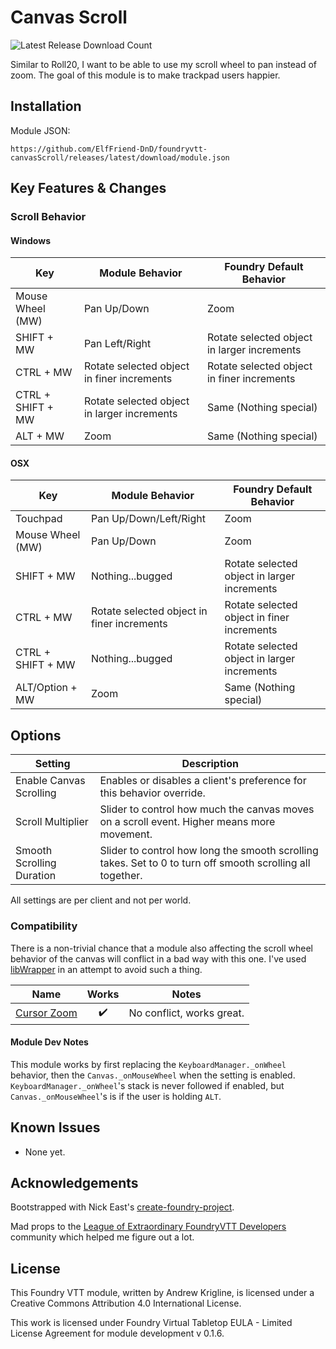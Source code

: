 # Canvas Scroll

![Latest Release Download Count](https://img.shields.io/badge/dynamic/json?label=Downloads&query=assets%5B1%5D.download_count&url=https%3A%2F%2Fapi.github.com%2Frepos%2FElfFriend-DnD%2Ffoundryvtt-canvasScroll%2Freleases%2Flatest)

Similar to Roll20, I want to be able to use my scroll wheel to pan instead of zoom. The goal of this module is to make trackpad users happier.

## Installation

Module JSON:
```
https://github.com/ElfFriend-DnD/foundryvtt-canvasScroll/releases/latest/download/module.json
```

## Key Features & Changes

### Scroll Behavior

#### Windows
| **Key**           | Module Behavior                             | Foundry Default Behavior                    |
| ----------------- | ------------------------------------------- | ------------------------------------------- |
| Mouse Wheel (MW)  | Pan Up/Down                                 | Zoom                                        |
| SHIFT + MW        | Pan Left/Right                              | Rotate selected object in larger increments |
| CTRL + MW         | Rotate selected object in finer increments  | Rotate selected object in finer increments  |
| CTRL + SHIFT + MW | Rotate selected object in larger increments | Same (Nothing special)                      |
| ALT + MW          | Zoom                                        | Same (Nothing special)                      |


#### OSX
| **Key**           | Module Behavior                             | Foundry Default Behavior                    |
| ----------------- | ------------------------------------------- | ------------------------------------------- |
| Touchpad          | Pan Up/Down/Left/Right                      | Zoom                                        |
| Mouse Wheel (MW)  | Pan Up/Down                                 | Zoom                                        |
| SHIFT + MW        | Nothing...bugged                            | Rotate selected object in larger increments |
| CTRL + MW         | Rotate selected object in finer increments  | Rotate selected object in finer increments  |
| CTRL + SHIFT + MW | Nothing...bugged                            | Rotate selected object in larger increments |
| ALT/Option + MW   | Zoom                                        | Same (Nothing special)                      |

## Options

| **Setting**               | Description                                                                                                |
| ------------------------- | ---------------------------------------------------------------------------------------------------------- |
| Enable Canvas Scrolling   | Enables or disables a client's preference for this behavior override.                                      |
| Scroll Multiplier         | Slider to control how much the canvas moves on a scroll event. Higher means more movement.                 |
| Smooth Scrolling Duration | Slider to control how long the smooth scrolling takes. Set to 0 to turn off smooth scrolling all together. |

All settings are per client and not per world.

### Compatibility

There is a non-trivial chance that a module also affecting the scroll wheel behavior of the canvas will conflict in a bad way with this one. I've used [libWrapper](https://github.com/ruipin/fvtt-lib-wrapper) in an attempt to avoid such a thing.

| **Name**                                                    |       Works        | Notes                     |
| ----------------------------------------------------------- | :----------------: | ------------------------- |
| [Cursor Zoom](https://foundryvtt.com/packages/cursor-zoom/) | :heavy_check_mark: | No conflict, works great. |

#### Module Dev Notes

This module works by first replacing the `KeyboardManager._onWheel` behavior, then the `Canvas._onMouseWheel` when the setting is enabled. `KeyboardManager._onWheel`'s stack is never followed if enabled, but `Canvas._onMouseWheel`'s is if the user is holding `ALT`.


## Known Issues

- None yet.

## Acknowledgements

Bootstrapped with Nick East's [create-foundry-project](https://gitlab.com/foundry-projects/foundry-pc/create-foundry-project).

Mad props to the [League of Extraordinary FoundryVTT Developers](https://forums.forge-vtt.com/c/package-development/11) community which helped me figure out a lot.

## License
This Foundry VTT module, written by Andrew Krigline, is licensed under a Creative Commons Attribution 4.0 International License.

This work is licensed under Foundry Virtual Tabletop EULA - Limited License Agreement for module development v 0.1.6.
